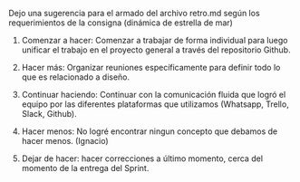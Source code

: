 Dejo una sugerencia para el armado del archivo retro.md según los requerimientos de la consigna (dinámica de estrella de mar)

1. Comenzar a hacer:  Comenzar a trabajar de forma individual para luego unificar el trabajo en el proyecto general a través del repositorio Github.

2. Hacer más:  Organizar reuniones específicamente para definir todo lo que es relacionado a diseño.

3. Continuar haciendo: Continuar con la comunicación fluida que logró el equipo por las diferentes plataformas que utilizamos (Whatsapp, Trello, Slack, Github).

4. Hacer menos: No logré encontrar ningun concepto que debamos de hacer menos. (Ignacio)

5. Dejar de hacer: hacer correcciones a último momento, cerca del momento de la entrega del Sprint. 
